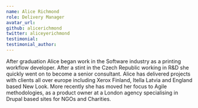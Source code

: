 ```yaml
---
name: Alice Richmond
role: Delivery Manager
avatar_url:
github: alicerichmond
twitter: aliceyerichmond
testimonial:
testimonial_author:
---
```


After graduation Alice began work in the Software industry as a printing workflow developer. After a stint in the Czech Republic working in R&D she quickly went on to become a senior consultant. Alice has delivered projects with clients all over europe including Xerox Finland, Itella Latvia and England based New Look.
More recently she has moved her focus to Agile methodologies, as a product owner at a London agency specialising in Drupal based sites for NGOs and Charities.